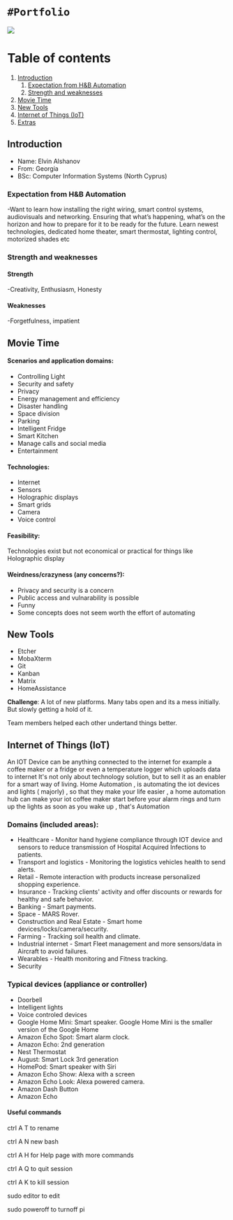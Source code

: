 ``#Portfolio ``
=====================

![](iot.png)
# Table of contents
1. [Introduction](#introduction)
    1. [Expectation from H&B Automation](#Expectation)
    2. [Strength and weaknesses](#strength)
2. [Movie Time](#movie)
3. [New Tools](#git)
4. [Internet of Things (IoT)](#iot)
6. [Extras](#extra)

## Introduction <a name="introduction"></a>
* Name: Elvin Alshanov 
* From: Georgia
* BSc: Computer Information Systems (North Cyprus)

### Expectation from H&B Automation <a name="Expectation"></a>
-Want to learn how installing the right wiring, smart control systems, audiovisuals and networking. Ensuring that what’s happening, what’s on the horizon and how to prepare for it to be ready for the future. 
Learn newest technologies, dedicated home theater, smart thermostat, lighting control, motorized shades etc


### Strength and weaknesses <a name="strength"></a>

#### Strength
 -Creativity, Enthusiasm, Honesty

#### Weaknesses
  -Forgetfulness, impatient

## Movie Time <a name="movie"></a>

#### Scenarios and application domains:
- Controlling Light
- Security and safety
- Privacy
- Energy management and efficiency
- Disaster handling
- Space division 
- Parking
- Intelligent Fridge
- Smart Kitchen
- Manage calls and social media
- Entertainment

#### Technologies:
- Internet
- Sensors
- Holographic displays
- Smart grids
- Camera
- Voice control

#### Feasibility:
Technologies exist but not economical or practical for things like Holographic display 

#### Weirdness/crazyness (any concerns?):
- Privacy and security is a concern
- Public access and vulnarability is possible
- Funny
- Some concepts does not seem worth the effort of automating


## New Tools <a name="git"></a>
- Etcher
- MobaXterm
- Git
- Kanban
- Matrix
- HomeAssistance


**Challenge**: A lot of new platforms. Many tabs open and its a mess initially. But slowly getting a hold of it. 

Team members helped each other undertand things better. 

## Internet of Things (IoT) <a name="iot"></a>

 An IOT Device can be anything connected to the internet for example a coffee maker or a fridge or even a temperature logger which uploads data to internet
It's not only about technology solution, but to sell it as an enabler for a smart way of living.
Home Automation , is automating the iot devices and lights ( majorly) , so that they make your life easier , a home automation hub can make your iot coffee maker start before your alarm rings and turn up the lights as soon as you wake up , that's Automation
 

### Domains (included areas):
- Healthcare - Monitor hand hygiene compliance through IOT device and sensors to reduce transmission of Hospital Acquired Infections to patients.
- Transport and logistics - Monitoring the logistics vehicles health to send alerts.
- Retail - Remote interaction with products increase personalized shopping experience.
- Insurance - Tracking clients' activity and offer discounts or rewards for healthy and safe behavior.
- Banking - Smart payments.
- Space - MARS Rover.
- Construction and Real Estate - Smart home devices/locks/camera/security.
- Farming - Tracking soil health and climate.
- Industrial internet - Smart Fleet management and more sensors/data in Aircraft to avoid failures.
- Wearables - Health monitoring and Fitness tracking.
- Security

### Typical devices (appliance or controller)
- Doorbell
- Intelligent lights
- Voice controled devices
- Google Home Mini: Smart speaker. Google Home Mini is the smaller version of the Google Home
- Amazon Echo Spot: Smart alarm clock. 
- Amazon Echo: 2nd generation
- Nest Thermostat
- August: Smart Lock 3rd generation
- HomePod: Smart speaker with Siri
- Amazon Echo Show: Alexa with a screen
- Amazon Echo Look: Alexa powered camera.
- Amazon Dash Button
- Amazon Echo



#### Useful commands

ctrl A T to rename

ctrl A N new bash

ctrl A H for Help page with more commands


ctrl A Q to quit session


ctrl A K to kill session


sudo editor to edit

sudo poweroff to turnoff pi





